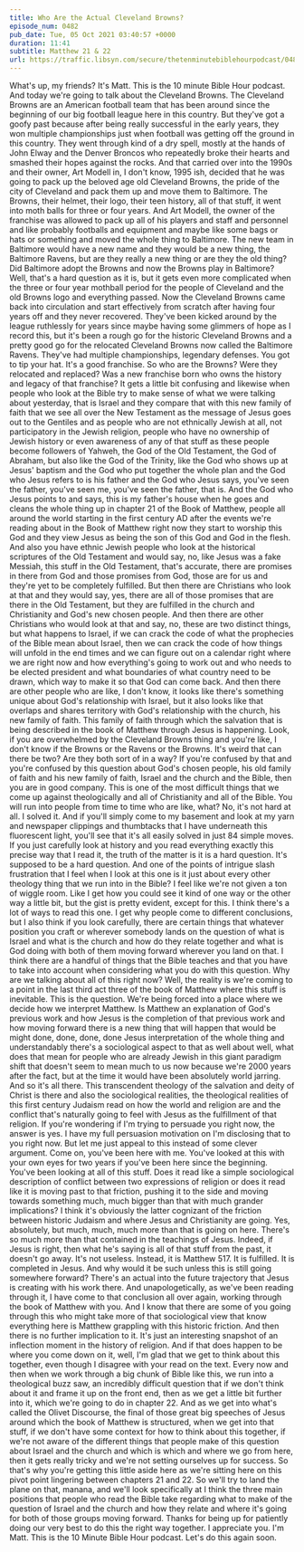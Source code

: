 ```yaml
---
title: Who Are the Actual Cleveland Browns?
episode_num: 0482
pub_date: Tue, 05 Oct 2021 03:40:57 +0000
duration: 11:41
subtitle: Matthew 21 & 22
url: https://traffic.libsyn.com/secure/thetenminutebiblehourpodcast/0482_-_Who_Are_the_Actual_Cleveland_Browns.mp3
---
```


 What's up, my friends? It's Matt. This is the 10 minute Bible Hour podcast. And today we're going to talk about the Cleveland Browns. The Cleveland Browns are an American football team that has been around since the beginning of our big football league here in this country. But they've got a goofy past because after being really successful in the early years, they won multiple championships just when football was getting off the ground in this country. They went through kind of a dry spell, mostly at the hands of John Elway and the Denver Broncos who repeatedly broke their hearts and smashed their hopes against the rocks. And that carried over into the 1990s and their owner, Art Modell in, I don't know, 1995 ish, decided that he was going to pack up the beloved age old Cleveland Browns, the pride of the city of Cleveland and pack them up and move them to Baltimore. The Browns, their helmet, their logo, their teen history, all of that stuff, it went into moth balls for three or four years. And Art Modell, the owner of the franchise was allowed to pack up all of his players and staff and personnel and like probably footballs and equipment and maybe like some bags or hats or something and moved the whole thing to Baltimore. The new team in Baltimore would have a new name and they would be a new thing, the Baltimore Ravens, but are they really a new thing or are they the old thing? Did Baltimore adopt the Browns and now the Browns play in Baltimore? Well, that's a hard question as it is, but it gets even more complicated when the three or four year mothball period for the people of Cleveland and the old Browns logo and everything passed. Now the Cleveland Browns came back into circulation and start effectively from scratch after having four years off and they never recovered. They've been kicked around by the league ruthlessly for years since maybe having some glimmers of hope as I record this, but it's been a rough go for the historic Cleveland Browns and a pretty good go for the relocated Cleveland Browns now called the Baltimore Ravens. They've had multiple championships, legendary defenses. You got to tip your hat. It's a good franchise. So who are the Browns? Were they relocated and replaced? Was a new franchise born who owns the history and legacy of that franchise? It gets a little bit confusing and likewise when people who look at the Bible try to make sense of what we were talking about yesterday, that is Israel and they compare that with this new family of faith that we see all over the New Testament as the message of Jesus goes out to the Gentiles and as people who are not ethnically Jewish at all, not participatory in the Jewish religion, people who have no ownership of Jewish history or even awareness of any of that stuff as these people become followers of Yahweh, the God of the Old Testament, the God of Abraham, but also like the God of the Trinity, like the God who shows up at Jesus' baptism and the God who put together the whole plan and the God who Jesus refers to is his father and the God who Jesus says, you've seen the father, you've seen me, you've seen the father, that is. And the God who Jesus points to and says, this is my father's house when he goes and cleans the whole thing up in chapter 21 of the Book of Matthew, people all around the world starting in the first century AD after the events we're reading about in the Book of Matthew right now they start to worship this God and they view Jesus as being the son of this God and God in the flesh. And also you have ethnic Jewish people who look at the historical scriptures of the Old Testament and would say, no, like Jesus was a fake Messiah, this stuff in the Old Testament, that's accurate, there are promises in there from God and those promises from God, those are for us and they're yet to be completely fulfilled. But then there are Christians who look at that and they would say, yes, there are all of those promises that are there in the Old Testament, but they are fulfilled in the church and Christianity and God's new chosen people. And then there are other Christians who would look at that and say, no, these are two distinct things, but what happens to Israel, if we can crack the code of what the prophecies of the Bible mean about Israel, then we can crack the code of how things will unfold in the end times and we can figure out on a calendar right where we are right now and how everything's going to work out and who needs to be elected president and what boundaries of what country need to be drawn, which way to make it so that God can come back. And then there are other people who are like, I don't know, it looks like there's something unique about God's relationship with Israel, but it also looks like that overlaps and shares territory with God's relationship with the church, his new family of faith. This family of faith through which the salvation that is being described in the book of Matthew through Jesus is happening. Look, if you are overwhelmed by the Cleveland Browns thing and you're like, I don't know if the Browns or the Ravens or the Browns. It's weird that can there be two? Are they both sort of in a way? If you're confused by that and you're confused by this question about God's chosen people, his old family of faith and his new family of faith, Israel and the church and the Bible, then you are in good company. This is one of the most difficult things that we come up against theologically and all of Christianity and all of the Bible. You will run into people from time to time who are like, what? No, it's not hard at all. I solved it. And if you'll simply come to my basement and look at my yarn and newspaper clippings and thumbtacks that I have underneath this fluorescent light, you'll see that it's all easily solved in just 84 simple moves. If you just carefully look at history and you read everything exactly this precise way that I read it, the truth of the matter is it is a hard question. It's supposed to be a hard question. And one of the points of intrigue slash frustration that I feel when I look at this one is it just about every other theology thing that we run into in the Bible? I feel like we're not given a ton of wiggle room. Like I get how you could see it kind of one way or the other way a little bit, but the gist is pretty evident, except for this. I think there's a lot of ways to read this one. I get why people come to different conclusions, but I also think if you look carefully, there are certain things that whatever position you craft or wherever somebody lands on the question of what is Israel and what is the church and how do they relate together and what is God doing with both of them moving forward wherever you land on that. I think there are a handful of things that the Bible teaches and that you have to take into account when considering what you do with this question. Why are we talking about all of this right now? Well, the reality is we're coming to a point in the last third act three of the book of Matthew where this stuff is inevitable. This is the question. We're being forced into a place where we decide how we interpret Matthew. Is Matthew an explanation of God's previous work and how Jesus is the completion of that previous work and how moving forward there is a new thing that will happen that would be might done, done, done, done Jesus interpretation of the whole thing and understandably there's a sociological aspect to that as well about well, what does that mean for people who are already Jewish in this giant paradigm shift that doesn't seem to mean much to us now because we're 2000 years after the fact, but at the time it would have been absolutely world jarring. And so it's all there. This transcendent theology of the salvation and deity of Christ is there and also the sociological realities, the theological realities of this first century Judaism read on how the world and religion are and the conflict that's naturally going to feel with Jesus as the fulfillment of that religion. If you're wondering if I'm trying to persuade you right now, the answer is yes. I have my full persuasion motivation on I'm disclosing that to you right now. But let me just appeal to this instead of some clever argument. Come on, you've been here with me. You've looked at this with your own eyes for two years if you've been here since the beginning. You've been looking at all of this stuff. Does it read like a simple sociological description of conflict between two expressions of religion or does it read like it is moving past to that friction, pushing it to the side and moving towards something much, much bigger than that with much grander implications? I think it's obviously the latter cognizant of the friction between historic Judaism and where Jesus and Christianity are going. Yes, absolutely, but much, much, much more than that is going on here. There's so much more than that contained in the teachings of Jesus. Indeed, if Jesus is right, then what he's saying is all of that stuff from the past, it doesn't go away. It's not useless. Instead, it is Matthew 517. It is fulfilled. It is completed in Jesus. And why would it be such unless this is still going somewhere forward? There's an actual into the future trajectory that Jesus is creating with his work there. And unapologetically, as we've been reading through it, I have come to that conclusion all over again, working through the book of Matthew with you. And I know that there are some of you going through this who might take more of that sociological view that know everything here is Matthew grappling with this historic friction. And then there is no further implication to it. It's just an interesting snapshot of an inflection moment in the history of religion. And if that does happen to be where you come down on it, well, I'm glad that we get to think about this together, even though I disagree with your read on the text. Every now and then when we work through a big chunk of Bible like this, we run into a theological buzz saw, an incredibly difficult question that if we don't think about it and frame it up on the front end, then as we get a little bit further into it, which we're going to do in chapter 22. And as we get into what's called the Olivet Discourse, the final of those great big speeches of Jesus around which the book of Matthew is structured, when we get into that stuff, if we don't have some context for how to think about this together, if we're not aware of the different things that people make of this question about Israel and the church and which is which and where we go from here, then it gets really tricky and we're not setting ourselves up for success. So that's why you're getting this little aside here as we're sitting here on this pivot point lingering between chapters 21 and 22. So we'll try to land the plane on that, manana, and we'll look specifically at I think the three main positions that people who read the Bible take regarding what to make of the question of Israel and the church and how they relate and where it's going for both of those groups moving forward. Thanks for being up for patiently doing our very best to do this the right way together. I appreciate you. I'm Matt. This is the 10 Minute Bible Hour podcast. Let's do this again soon.